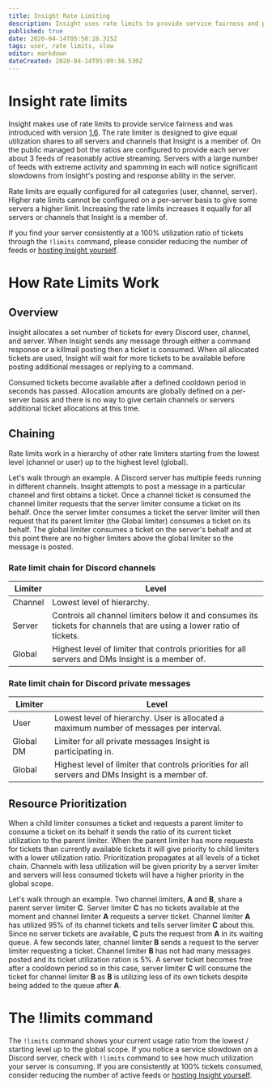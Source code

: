```yaml
---
title: Insight Rate Limiting
description: Insight uses rate limits to provide service fairness and priority allocation.
published: true
date: 2020-04-14T05:58:28.315Z
tags: user, rate limits, slow
editor: markdown
dateCreated: 2020-04-14T05:09:30.530Z
---
```


# Insight rate limits
Insight makes use of rate limits to provide service fairness and was introduced with version [1.6](/releases). The rate limiter is designed to give equal utilization shares to all servers and channels that Insight is a member of. On the public managed bot the ratios are configured to provide each server about 3 feeds of reasonably active streaming. Servers with a large number of feeds with extreme activity and spamming in each will notice significant slowdowns from Insight's posting and response ability in the server.

Rate limits are equally configured for all categories (user, channel, server). Higher rate limits cannot be configured on a per-server basis to give some servers a higher limit. Increasing the rate limits increases it equally for all servers or channels that Insight is a member of.

If you find your server consistently at a 100% utilization ratio of tickets through the ```!limits``` command, please consider reducing the number of feeds or [hosting Insight yourself](/install).

# How Rate Limits Work
## Overview
Insight allocates a set number of tickets for every Discord user, channel, and server. When Insight sends any message through either a command response or a killmail posting then a ticket is consumed. When all allocated tickets are used, Insight will wait for more tickets to be available before posting additional messages or replying to a command. 

Consumed tickets become available after a defined cooldown period in seconds has passed. Allocation amounts are globally defined on a per-server basis and there is no way to give certain channels or servers additional ticket allocations at this time.

## Chaining
Rate limits work in a hierarchy of other rate limiters starting from the lowest level (channel or user) up to the highest level (global). 

Let's walk through an example. A Discord server has multiple feeds running in different channels. Insight attempts to post a message in a particular channel and first obtains a ticket. Once a channel ticket is consumed the channel limiter requests that the server limiter consume a ticket on its behalf. Once the server limiter consumes a ticket the server limiter will then request that its parent limiter (the Global limiter) consumes a ticket on its behalf. The global limiter consumes a ticket on the server's behalf and at this point there are no higher limiters above the global limiter so the message is posted.

### Rate limit chain for Discord channels
| Limiter | Level |
|---|---|
| Channel | Lowest level of hierarchy. |
| Server | Controls all channel limiters below it and consumes its tickets for channels that are using a lower ratio of tickets. |
| Global | Highest level of limiter that controls priorities for all servers and DMs Insight is a member of. |


### Rate limit chain for Discord private messages
| Limiter | Level |
|---|---|
| User | Lowest level of hierarchy. User is allocated a maximum number of messages per interval. |
| Global DM | Limiter for all private messages Insight is participating in. |
| Global | Highest level of limiter that controls priorities for all servers and DMs Insight is a member of. |

## Resource Prioritization
When a child limiter consumes a ticket and requests a parent limiter to consume a ticket on its behalf it sends the ratio of its current ticket utilization to the parent limiter. When the parent limiter has more requests for tickets than currently available tickets it will give priority to child limiters with a lower utilization ratio. Prioritization propagates at all levels of a ticket chain. Channels with less utilization will be given priority by a server limiter and servers will less consumed tickets will have a higher priority in the global scope.

Let's walk through an example. 
Two channel limiters, **A** and **B**, share a parent server limiter **C**. Server limiter **C** has no tickets available at the moment and channel limiter **A** requests a server ticket. Channel limiter **A** has utilized 95% of its channel tickets and tells server limiter **C** about this. Since no server tickets are available, **C** puts the request from **A** in its waiting queue. A few seconds later, channel limiter **B** sends a request to the server limiter requesting a ticket. Channel limiter **B** has not had many messages posted and its ticket utilization ration is 5%. A server ticket becomes free after a cooldown period so in this case, server limiter **C** will consume the ticket for channel limiter **B** as **B** is utilizing less of its own tickets despite being added to the queue after **A**.

# The !limits command
The ```!limits``` command shows your current usage ratio from the lowest / starting level up to the global scope. If you notice a service slowdown on a Discord server, check with ```!limits``` command to see how much utilization your server is consuming. If you are consistently at 100% tickets consumed, consider reducing the number of active feeds or [hosting Insight yourself](/install).


